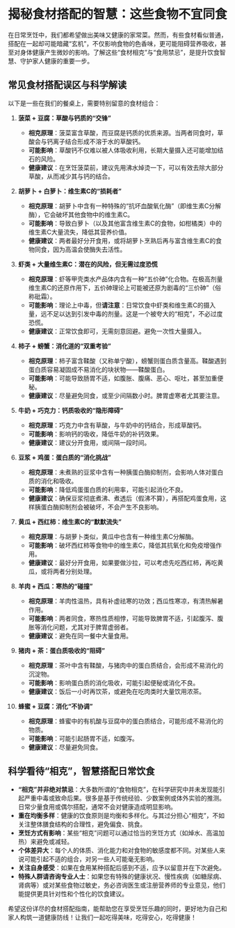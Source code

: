 # 揭秘食材搭配的智慧：这些食物不宜同食

在日常烹饪中，我们都希望做出美味又健康的家常菜。然而，有些食材看似普通，搭配在一起却可能暗藏“玄机”，不仅影响食物的色香味，更可能阻碍营养吸收，甚至对身体健康产生微妙的影响。了解这些“食材相克”与“食用禁忌”，是提升饮食智慧、守护家人健康的重要一步。

## 常见食材搭配误区与科学解读

以下是一些在我们的餐桌上，需要特别留意的食材组合：

1.  **菠菜 + 豆腐：草酸与钙质的“交锋”**
    * **相克原理**：菠菜富含草酸，而豆腐是钙质的优质来源。当两者同食时，草酸会与钙离子结合形成不溶于水的草酸钙。
    * **可能影响**：草酸钙不仅难以被人体吸收利用，长期大量摄入还可能增加结石的风险。
    * **健康建议**：在烹饪菠菜前，建议先用沸水焯烫一下，可以有效去除大部分草酸，从而减少其与钙的结合。

2.  **胡萝卜 + 白萝卜：维生素C的“损耗者”**
    * **相克原理**：胡萝卜中含有一种特殊的“抗坏血酸氧化酶”（即维生素C分解酶），它会破坏其他食物中的维生素C。
    * **可能影响**：导致白萝卜（以及其他富含维生素C的食物，如柑橘类）中的维生素C大量流失，降低其营养价值。
    * **健康建议**：两者最好分开食用，或将胡萝卜烹熟后再与富含维生素C的食物同食，因为高温会使酶失去活性。

3.  **虾类 + 大量维生素C：潜在的风险，但无需过度恐慌**
    * **相克原理**：虾等甲壳类水产品体内含有一种“五价砷”化合物。在极高剂量维生素C的还原作用下，五价砷理论上可能被还原为剧毒的“三价砷”（俗称砒霜）。
    * **可能影响**：理论上中毒，但**请注意**：日常饮食中虾类和维生素C的摄入量，远不足以达到引发中毒的剂量。这是一个被夸大的“相克”，不必过度恐慌。
    * **健康建议**：正常饮食即可，无需刻意回避。避免一次性大量摄入。

4.  **柿子 + 螃蟹：消化道的“双重考验”**
    * **相克原理**：柿子富含鞣酸（又称单宁酸），螃蟹则蛋白质含量高。鞣酸遇到蛋白质容易凝固成不易消化的块状物——鞣酸蛋白。
    * **可能影响**：可能导致肠胃不适，如腹胀、腹痛、恶心、呕吐，甚至加重便秘。
    * **健康建议**：尽量避免同食，或至少间隔数小时。脾胃虚寒者尤其要注意。

5.  **牛奶 + 巧克力：钙质吸收的“隐形障碍”**
    * **相克原理**：巧克力中含有草酸，与牛奶中的钙结合，形成草酸钙。
    * **可能影响**：影响钙的吸收，降低牛奶的补钙效果。
    * **健康建议**：建议分开食用，或间隔一段时间。

6.  **豆浆 + 鸡蛋：蛋白质的“消化挑战”**
    * **相克原理**：未煮熟的豆浆中含有一种胰蛋白酶抑制剂，会影响人体对蛋白质的消化和吸收。
    * **可能影响**：降低鸡蛋蛋白质的利用率，可能引起消化不良。
    * **健康建议**：确保豆浆彻底煮沸、煮透后（假沸不算），再搭配鸡蛋食用，这样胰蛋白酶抑制剂会被破坏，不会产生不良影响。

7.  **黄瓜 + 西红柿：维生素C的“默默流失”**
    * **相克原理**：与胡萝卜类似，黄瓜中也含有一种维生素C分解酶。
    * **可能影响**：破坏西红柿等食物中的维生素C，降低其抗氧化和免疫增强作用。
    * **健康建议**：最好分开食用，如果要做沙拉，可以考虑先吃西红柿，再吃黄瓜，或将两者分别处理。

8.  **羊肉 + 西瓜：寒热的“碰撞”**
    * **相克原理**：羊肉性温热，具有补虚祛寒的功效；西瓜性寒凉，有清热解暑作用。
    * **可能影响**：两者同食，寒热性质相悖，可能导致脾胃不适，引起腹泻、腹胀等消化问题，尤其对于脾胃虚弱者。
    * **健康建议**：避免在同一餐中大量食用。

9.  **猪肉 + 茶：蛋白质吸收的“阻碍”**
    * **相克原理**：茶叶中含有鞣酸，与猪肉中的蛋白质结合，会形成不易消化的沉淀物。
    * **可能影响**：影响蛋白质的消化吸收，可能引起便秘或消化不良。
    * **健康建议**：饭后一小时再饮茶，或避免在吃肉类时大量饮用浓茶。

10. **蜂蜜 + 豆腐：消化“不协调”**
    * **相克原理**：蜂蜜中的有机酸与豆腐中的蛋白质结合，可能形成不易消化的物质。
    * **可能影响**：可能引起肠胃不适，如腹泻。
    * **健康建议**：尽量避免同食。

## 科学看待“相克”，智慧搭配日常饮食

* **“相克”并非绝对禁忌**：大多数所谓的“食物相克”，在科学研究中并未发现能引起严重中毒或致命后果。很多是基于传统经验、少数案例或体外实验的推测。日常少量食用或偶尔搭配，通常不会对健康造成明显影响。
* **重在均衡多样**：健康的饮食原则是均衡和多样化。与其过分担心“相克”，不如关注整体膳食结构的合理性，避免偏食、挑食。
* **烹饪方式有影响**：某些“相克”问题可以通过恰当的烹饪方式（如焯水、高温加热）来避免或减轻。
* **个体差异大**：每个人的体质、消化能力和对食物的敏感度都不同。对某些人来说可能引起不适的组合，对另一些人可能毫无影响。
* **关注自身感受**：如果在食用某种搭配后感到不适，应予以留意并在下次避免。
* **特殊人群请咨询专业人士**：如果您有特殊的健康状况、慢性疾病（如糖尿病、肾病等）或对某些食物过敏史，务必咨询医生或注册营养师的专业意见，他们能提供更具针对性和个性化的饮食建议。

希望这份详尽的食材搭配指南，能帮助您在享受烹饪乐趣的同时，更好地为自己和家人构筑一道健康防线！让我们一起吃得美味，吃得安心，吃得健康！